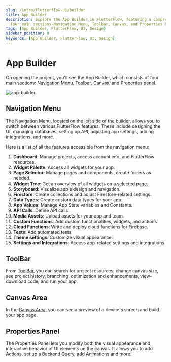 ```yaml
---
slug: /intro/flutterflow-ui/builder
title: App Builder
description: Explore the App Builder in FlutterFlow, featuring a comprehensive interface with 
  four main sections-Navigation Menu, Toolbar, Canvas, and Properties Panel.
tags: [App Builder, FlutterFlow, UI, Design]
sidebar_position: 0
keywords: [App Builder, FlutterFlow, UI, Design]
---
```


# App Builder

On opening the project, you'll see the App Builder, which consists of four main sections: 
[Navigation Menu](#navigation-menu), [Toolbar](#toolbar), [Canvas](#canvas-area), and [Properties panel](#properties-panel).

![app-builder](imgs/builder.avif)

## Navigation Menu

The Navigation Menu, located on the left side of the builder, allows you to switch between various FlutterFlow features. These include designing the UI, managing databases, setting up API, adjusting app settings, adding integrations, and more.

Here is a list of all the features accessible from the navigation menu:

1. **Dashboard**: Manage projects, access account info, and FlutterFlow resources.
2. **Widget Palette**: Access all widgets for your app.
3. **Page Selector**: Manage pages and components, create folders as needed.
4. **Widget Tree**: Get an overview of all widgets on a selected page.
5. **Storyboard**: Visualize app's design and navigation.
6. **Firestore**: Create collections and adjust Firestore-related settings.
7. **Data Types**: Create custom data types for your app.
8. **App Values**: Manage App State variables and Constants.
9. **API Calls**: Define API calls.
10. **Media Assets**: Upload assets for your app and team.
11. **Custom Functions**: Add custom functionalities, widgets, and actions.
12. **Cloud Functions**: Write and deploy cloud functions for Firebase.
13. **Tests**: Add automated tests.
14. **Theme settings**: Customize visual appearance.
15. **Settings and Integrations**: Access app-related settings and integrations.

## ToolBar

From [ToolBar](toolbar), you can search for project resources, change canvas size, see project history, branching, optimization and enhancements, view-download code, and run your app.

## Canvas Area

In the [Canvas Area](canvas), you can see a preview of a device's screen and build your app page.

## Properties Panel

The Properties Panel lets you modify both the visual appearance and interactive behavior of UI elements on the canvas. It allows you to add [Actions](#), set up a [Backend Query](#), add [Animations](#) and more.